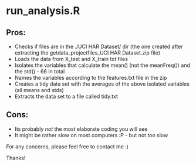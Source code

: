 run_analysis.R
===============

## Pros:

* Checks if files are in the ./UCI HAR Dataset/ dir (the one created after extracting the getdata_projectfiles_UCI HAR Dataset.zip file)
* Loads the data from X_test and X_train txt files
* Isolates the variables that calculate the mean() (not the meanFreq()) and the std() - 66 in total
* Names the variables according to the features.txt file in the zip
* Creates a tidy data set with the averages of the above isolated variables (all means and stds)
* Extracts the data set to a file called tidy.txt

## Cons:

* Its probably *not* the most elaborate coding you will see
* It might be rather slow on most computers :P - but not *too* slow

For any concerns, please feel free to contact me :)

Thanks!


